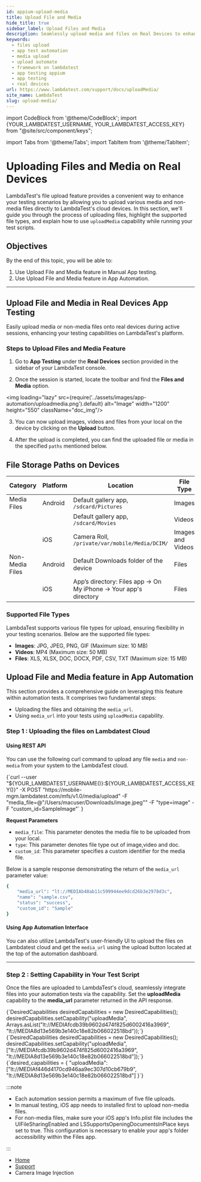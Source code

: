 ```yaml
---
id: appium-upload-media
title: Upload File and Media
hide_title: true
sidebar_label: Upload Files and Media
description: Seamlessly upload media and files on Real Devices to enhance your testing scenarios and ensure comprehensive validation of your application's functionalities.
keywords:
  - files upload
  - app test automation
  - media upload
  - upload automate
  - framework on lambdatest
  - app testing appium
  - app testing
  - real devices
url: https://www.lambdatest.com/support/docs/uploadMedia/
site_name: LambdaTest
slug: upload-media/
---
```


import CodeBlock from '@theme/CodeBlock';
import {YOUR_LAMBDATEST_USERNAME, YOUR_LAMBDATEST_ACCESS_KEY} from "@site/src/component/keys";

import Tabs from '@theme/Tabs';
import TabItem from '@theme/TabItem';

<script type="application/ld+json"
      dangerouslySetInnerHTML={{ __html: JSON.stringify({
       "@context": "https://schema.org",
        "@type": "BreadcrumbList",
        "itemListElement": [{
          "@type": "ListItem",
          "position": 1,
          "name": "Home",
          "item": "https://www.lambdatest.com"
        },{
          "@type": "ListItem",
          "position": 2,
          "name": "Support",
          "item": "https://www.lambdatest.com/support/docs/"
        },{
          "@type": "ListItem",
          "position": 3,
          "name": "Camera Image Injection",
          "item": "https://www.lambdatest.com/support/docs/uploadFileMedia/"
        }]
      })
    }}
></script>

# Uploading Files and Media on Real Devices

LambdaTest's file upload feature provides a convenient way to enhance your testing scenarios by allowing you to upload various media and non-media files directly to LambdaTest's cloud devices. In this section, we'll guide you through the process of uploading files, highlight the supported file types, and explain how to use `uploadMedia` capability while running your test scripts.

## Objectives
By the end of this topic, you will be able to:

1. Use Upload File and Media feature in Manual App testing.
2. Use Upload File and Media feature in App Automation.

-----

## Upload File and Media in Real Devices App Testing

Easily upload media or non-media files onto real devices during active sessions, enhancing your testing capabilities on LambdaTest's platform.

### Steps to Upload Files and Media Feature

1. Go to **App Testing** under the **Real Devices** section provided in the sidebar of your LambdaTest console.

2. Once the session is started, locate the toolbar and find the **Files and Media** option. 

<img loading="lazy" src={require('../assets/images/app-automation/uploadmedia.png').default} alt="Image" width="1200" height="550" className="doc_img"/>

  
3. You can now upload images, videos and files from your local on the device by clicking on the **Upload** button.

4. After the upload is completed, you can find the uploaded file or media in the specified `paths` mentioned below.


## File Storage Paths on Devices


| Category        | Platform | Location                                             | File Type      |
|-----------------|----------|------------------------------------------------------|----------------|
| Media Files     | Android  | Default gallery app, `/sdcard/Pictures`              | Images         |
|                 |          | Default gallery app, `/sdcard/Movies`                | Videos         |
|                 | iOS      | Camera Roll, `/private/var/mobile/Media/DCIM/`       | Images and Videos |
| Non-Media Files | Android  | Default Downloads folder of the device               | Files          |
|                 | iOS      | App’s directory: Files app → On My iPhone → Your app's directory | Files          |

### Supported File Types

LambdaTest supports various file types for upload, ensuring flexibility in your testing scenarios. Below are the supported file types:

- **Images**: JPG, JPEG, PNG, GIF (Maximum size: 10 MB)
- **Videos**: MP4  (Maximum size: 50 MB)
- **Files**: XLS, XLSX, DOC, DOCX, PDF, CSV, TXT (Maximum size: 15 MB)

## Upload File and Media feature in App Automation

This section provides a comprehensive guide on leveraging this feature within automation tests. It comprises two fundamental steps:

- Uploading the files and obtaining the `media_url`.
- Using `media_url` into your tests using `uploadMedia` capability.

### Step 1 : Uploading the files on Lambdatest Cloud

#### Using REST API

You can use the following curl command to upload any file `media` and `non-media` from your system to the LambdaTest cloud.

<div className="lambdatest__codeblock">
<CodeBlock className="language-bash">
{`curl --user "${YOUR_LAMBDATEST_USERNAME()}:${YOUR_LAMBDATEST_ACCESS_KEY()}" -X POST "https://mobile-mgm.lambdatest.com/mfs/v1.0/media/upload" -F "media_file=@"/Users/macuser/Downloads/image.jpeg"" -F "type=image" -F "custom_id=SampleImage"`
}
</CodeBlock>
</div>

**Request Parameters**
- `media_file`: This parameter denotes the media file to be uploaded from your local.
- `type`: This parameter denotes file type out of image,video and doc. 
- `custom_id`: This parameter specifies a custom identifier for the media file.

Below is a sample response demonstrating the return of the `media_url` parameter value:

```bash
{
    "media_url": "lt://MEDIAb48ab11c599944ee9dcd26b3e2978d3c",
    "name": "sample.csv",
    "status": "success",
    "custom_id": "Sample"
}
```
#### Using App Automation Interface

You can also utilize LambdaTest's user-friendly UI to upload the files on Lambdatest cloud and get the `media_url` using the upload button located at the top of the automation dashboard.

----

### Step 2 : Setting Capability in Your Test Script

Once the files are uploaded to LambdaTest's cloud, seamlessly integrate files into your automation tests via the capability. Set the **uploadMedia** capability to the **media_url** parameter returned in the API response.

<Tabs className="docs__val">
  <TabItem value="Java" label="Java">
    <div className="lambdatest__codeblock">
      <CodeBlock className="language-java">
        {`DesiredCapabilities desiredCapabilities = new DesiredCapabilities();
desiredCapabilities.setCapability("uploadMedia", Arrays.asList("lt://MEDIAfcdb39b9602d474f825d6002416a3969", "lt://MEDIA8d13e569b3e140c18e82b066022518bd"));`}
      </CodeBlock>
    </div>
  </TabItem>

  <TabItem value="JavaScript" label="JavaScript">
    <div className="lambdatest__codeblock">
      <CodeBlock className="language-javascript">
        {`DesiredCapabilities desiredCapabilities = new DesiredCapabilities();
desiredCapabilities.setCapability("uploadMedia", ["lt://MEDIAfcdb39b9602d474f825d6002416a3969", "lt://MEDIA8d13e569b3e140c18e82b066022518bd"]);`}
      </CodeBlock>
    </div>
  </TabItem>
  
  <TabItem value="python" label="Python" default>
    <div className="lambdatest__codeblock">
      <CodeBlock className="language-python">
        {`desired_capabilities = {
  "uploadMedia": ["lt://MEDIAf446d4170cd946aa9ec307d10cb679b9", "lt://MEDIA8d13e569b3e140c18e82b066022518bd"]
}`}
      </CodeBlock>
    </div>
  </TabItem>
</Tabs>

:::note

- Each automation session permits a maximum of five file uploads.
- In manual testing, iOS app needs to installed first to upload non-media files.
- For non-media files, make sure your iOS app's Info.plist file includes the UIFileSharingEnabled and LSSupportsOpeningDocumentsInPlace keys set to true. This configuration is necessary to enable your app's folder accessibility within the Files app.

:::

<nav aria-label="breadcrumbs">
  <ul className="breadcrumbs">
    <li className="breadcrumbs__item">
      <a className="breadcrumbs__link" target="_self" href="https://www.lambdatest.com">
        Home
      </a>
    </li>
    <li className="breadcrumbs__item">
      <a className="breadcrumbs__link" target="_self" href="https://www.lambdatest.com/support/docs/">
        Support
      </a>
    </li>
    <li className="breadcrumbs__item breadcrumbs__item--active">
      <span className="breadcrumbs__link">
      Camera Image Injection
      </span>
    </li>
  </ul>
</nav>
